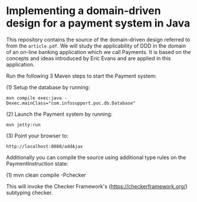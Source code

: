 # Implementing a domain-driven design for a payment system in Java

This repository contains the source of the domain-driven design referred to from the ``article.pdf``.
We will study the applicability of DDD in the domain of an on-line banking application which we call Payments. 
It is based on the concepts and ideas introduced by Eric Evans and are applied in this application. 


Run the following 3 Maven steps to start the Payment system:

(1) Setup the database by running:

``mvn compile exec:java -Dexec.mainClass="com.infosupport.poc.db.Database"``

(2) Launch the Payment system by running:

``mvn jetty:run``

(3) Point your browser to:

``http://localhost:8080/addAjax``

Additionally you can compile the source using additional type rules on the PaymentInstruction state:

(1) mvn clean compile -Pchecker

This will invoke the Checker Framework's (https://checkerframework.org/) subtyping checker.

